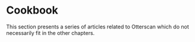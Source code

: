 # Cookbook

This section presents a series of articles related to Otterscan which do not necessarily fit in the other chapters.
